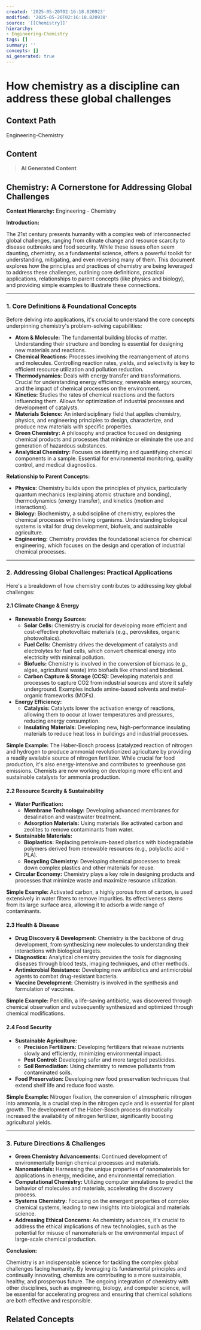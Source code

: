 ```yaml
---
created: '2025-05-20T02:16:18.820923'
modified: '2025-05-20T02:16:18.820930'
source: '[[Chemistry]]'
hierarchy:
- Engineering-Chemistry
tags: []
summary: ''
concepts: []
ai_generated: true
---
```


# How chemistry as a discipline can address these global challenges

## Context Path
Engineering-Chemistry

## Content
> **AI Generated Content**
## Chemistry: A Cornerstone for Addressing Global Challenges

**Context Hierarchy:** Engineering - Chemistry

**Introduction:**

The 21st century presents humanity with a complex web of interconnected global challenges, ranging from climate change and resource scarcity to disease outbreaks and food security. While these issues often seem daunting, chemistry, as a fundamental science, offers a powerful toolkit for understanding, mitigating, and even reversing many of them. This document explores how the principles and practices of chemistry are being leveraged to address these challenges, outlining core definitions, practical applications, relationships to parent concepts (like physics and biology), and providing simple examples to illustrate these connections.

---

### 1. Core Definitions & Foundational Concepts

Before delving into applications, it's crucial to understand the core concepts underpinning chemistry's problem-solving capabilities:

* **Atom & Molecule:** The fundamental building blocks of matter. Understanding their structure and bonding is essential for designing new materials and reactions.
* **Chemical Reactions:** Processes involving the rearrangement of atoms and molecules.  Controlling reaction rates, yields, and selectivity is key to efficient resource utilization and pollution reduction.
* **Thermodynamics:**  Deals with energy transfer and transformations. Crucial for understanding energy efficiency, renewable energy sources, and the impact of chemical processes on the environment.
* **Kinetics:**  Studies the rates of chemical reactions and the factors influencing them.  Allows for optimization of industrial processes and development of catalysts.
* **Materials Science:**  An interdisciplinary field that applies chemistry, physics, and engineering principles to design, characterize, and produce new materials with specific properties.
* **Green Chemistry:** A philosophy and practice focused on designing chemical products and processes that minimize or eliminate the use and generation of hazardous substances.
* **Analytical Chemistry:** Focuses on identifying and quantifying chemical components in a sample. Essential for environmental monitoring, quality control, and medical diagnostics.

**Relationship to Parent Concepts:**

* **Physics:** Chemistry builds upon the principles of physics, particularly quantum mechanics (explaining atomic structure and bonding), thermodynamics (energy transfer), and kinetics (motion and interactions).
* **Biology:**  Biochemistry, a subdiscipline of chemistry, explores the chemical processes within living organisms.  Understanding biological systems is vital for drug development, biofuels, and sustainable agriculture.
* **Engineering:** Chemistry provides the foundational science for chemical engineering, which focuses on the design and operation of industrial chemical processes.

---

### 2. Addressing Global Challenges: Practical Applications

Here's a breakdown of how chemistry contributes to addressing key global challenges:

#### 2.1 Climate Change & Energy

* **Renewable Energy Sources:**
    * **Solar Cells:** Chemistry is crucial for developing more efficient and cost-effective photovoltaic materials (e.g., perovskites, organic photovoltaics).
    * **Fuel Cells:** Chemistry drives the development of catalysts and electrolytes for fuel cells, which convert chemical energy into electricity with minimal pollution.
    * **Biofuels:** Chemistry is involved in the conversion of biomass (e.g., algae, agricultural waste) into biofuels like ethanol and biodiesel.
    * **Carbon Capture & Storage (CCS):**  Developing materials and processes to capture CO2 from industrial sources and store it safely underground.  Examples include amine-based solvents and metal-organic frameworks (MOFs).
* **Energy Efficiency:**
    * **Catalysis:**  Catalysts lower the activation energy of reactions, allowing them to occur at lower temperatures and pressures, reducing energy consumption.
    * **Insulating Materials:**  Developing new, high-performance insulating materials to reduce heat loss in buildings and industrial processes.

**Simple Example:**  The Haber-Bosch process (catalyzed reaction of nitrogen and hydrogen to produce ammonia) revolutionized agriculture by providing a readily available source of nitrogen fertilizer. While crucial for food production, it's also energy-intensive and contributes to greenhouse gas emissions.  Chemists are now working on developing more efficient and sustainable catalysts for ammonia production.

#### 2.2 Resource Scarcity & Sustainability

* **Water Purification:**
    * **Membrane Technology:**  Developing advanced membranes for desalination and wastewater treatment.
    * **Adsorption Materials:**  Using materials like activated carbon and zeolites to remove contaminants from water.
* **Sustainable Materials:**
    * **Bioplastics:** Replacing petroleum-based plastics with biodegradable polymers derived from renewable resources (e.g., polylactic acid - PLA).
    * **Recycling Chemistry:** Developing chemical processes to break down complex plastics and other materials for reuse.
* **Circular Economy:** Chemistry plays a key role in designing products and processes that minimize waste and maximize resource utilization.

**Simple Example:**  Activated carbon, a highly porous form of carbon, is used extensively in water filters to remove impurities.  Its effectiveness stems from its large surface area, allowing it to adsorb a wide range of contaminants.

#### 2.3 Health & Disease

* **Drug Discovery & Development:**  Chemistry is the backbone of drug development, from synthesizing new molecules to understanding their interactions with biological targets.
* **Diagnostics:** Analytical chemistry provides the tools for diagnosing diseases through blood tests, imaging techniques, and other methods.
* **Antimicrobial Resistance:**  Developing new antibiotics and antimicrobial agents to combat drug-resistant bacteria.
* **Vaccine Development:** Chemistry is involved in the synthesis and formulation of vaccines.

**Simple Example:**  Penicillin, a life-saving antibiotic, was discovered through chemical observation and subsequently synthesized and optimized through chemical modifications.

#### 2.4 Food Security

* **Sustainable Agriculture:**
    * **Precision Fertilizers:** Developing fertilizers that release nutrients slowly and efficiently, minimizing environmental impact.
    * **Pest Control:**  Developing safer and more targeted pesticides.
    * **Soil Remediation:**  Using chemistry to remove pollutants from contaminated soils.
* **Food Preservation:** Developing new food preservation techniques that extend shelf life and reduce food waste.

**Simple Example:**  Nitrogen fixation, the conversion of atmospheric nitrogen into ammonia, is a crucial step in the nitrogen cycle and is essential for plant growth.  The development of the Haber-Bosch process dramatically increased the availability of nitrogen fertilizer, significantly boosting agricultural yields.



---

### 3. Future Directions & Challenges

* **Green Chemistry Advancements:** Continued development of environmentally benign chemical processes and materials.
* **Nanomaterials:** Harnessing the unique properties of nanomaterials for applications in energy, medicine, and environmental remediation.
* **Computational Chemistry:** Utilizing computer simulations to predict the behavior of molecules and materials, accelerating the discovery process.
* **Systems Chemistry:**  Focusing on the emergent properties of complex chemical systems, leading to new insights into biological and materials science.
* **Addressing Ethical Concerns:**  As chemistry advances, it's crucial to address the ethical implications of new technologies, such as the potential for misuse of nanomaterials or the environmental impact of large-scale chemical production.



**Conclusion:**

Chemistry is an indispensable science for tackling the complex global challenges facing humanity.  By leveraging its fundamental principles and continually innovating, chemists are contributing to a more sustainable, healthy, and prosperous future.  The ongoing integration of chemistry with other disciplines, such as engineering, biology, and computer science, will be essential for accelerating progress and ensuring that chemical solutions are both effective and responsible.

## Related Concepts
